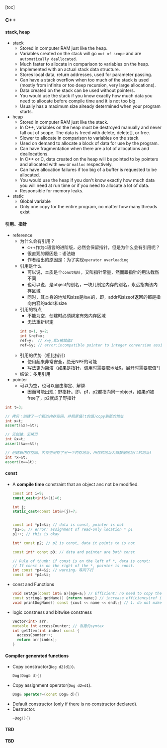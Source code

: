 [toc]
### C++ 

#### stack, heap
- stack
  - Stored in computer RAM just like the heap.
  - Variables created on the stack will go `out of scope` and are `automatically deallocated`.
  - Much faster to allocate in comparison to variables on the heap.
  - Implemented with an actual stack data structure.
  - Stores local data, return addresses, used for parameter passing.
  - Can have a stack overflow when too much of the stack is used (mostly from infinite or too deep recursion, very large allocations).
  - Data created on the stack can be used without pointers.
  - You would use the stack if you know exactly how much data you need to allocate before compile time and it is not too big.
  - Usually has a maximum size already determined when your program starts.
- heap
  - Stored in computer RAM just like the stack.
  - In C++, variables on the heap must be destroyed manually and never fall out of scope. The data is freed with delete, delete[], or free.
  - Slower to allocate in comparison to variables on the stack.
  - Used on demand to allocate a block of data for use by the program.
  - Can have fragmentation when there are a lot of allocations and deallocations.
  - In C++ or C, data created on the heap will be pointed to by pointers and allocated with `new` or `malloc` respectively.
  - Can have allocation failures if too big of a buffer is requested to be allocated.
  - You would use the heap if you don't know exactly how much data you will need at run time or if you need to allocate a lot of data.
  - Responsible for memory leaks.
- static
  - Global variable
  - Only one copy for the entire program, no matter how many threads exist
#### 引用、指针
- reference
  - 为什么会有引用？
    - c++作为c语言的进阶版，必然会保留指针，但是为什么会有引用呢？
    - 很直观的原因是：语法糖
    - 作者给出的原因是：为了实现`operator overloading`
  - 引用是什么
    - 可以说，本质是个`const指针`，又叫指针常量，然而跟指针的用法截然不同
    - 也可以说，是object的别名，一块儿制定内存的别名，永远指向该内存区域
    - 同时，其本身的地址和size是`隐形`的，即，addr和sizeof返回的都是指向内容的addr和size
  - 引用的特点
    - 不能为空，创建时必须绑定有效内存区域
    - 无法重新绑定
    ```cpp
    int x=1, y=2;
    int &ref=x;
    ref=y;  // x=y,即x被赋值2
    ref=&y; // error:incompatible pointer to integer conversion assigning to 'int' from 'int *'
    ```
  - 引用的优势（相比指针）
    - 使用起来非常安全，绝无NPE的可能
    - 写法更为简洁（如果是指针，调用时需要取地址&，展开时需要取值*）
  - 结论：多用引用
- pointer
  - 可以为空，也可以自由绑定、解绑
    - 因而可能出现：野指针。即，p1，p2都指向同一object，如果p1被free了，p2就成了野指针
```cpp
int t=3;

// 拷贝：创建了一个新的内存空间，并把原值(t的值)copy到新的地址
int x=t;
assert(&x!=&t);

// 无创建，无拷贝
int &x=t;
assert(&x==&t);

// 创建新内存空间，内存空间存了另一个内存地址，所存的地址为原数据地址(t的地址)
int *x=&t;
assert(x==&t);
```
#### const
- A **compile time** constraint that an object anc not be modified.
  ```cpp
  const int i=9;
  const_cast<int&>(i)=6;

  int j;
  static_cast<const int&>(j)=7;


  const int *p1=&i; // data is const, pointer is not
  *p1=5; // error: assignment of read-only location * p1
  p1++; // this is okay

  int* const p2; // p2 is const, data it points to is not

  const int* const p3; // data and pointer are both const

  // Rule of thumb: if const is on the left of *, data is const;
  // If const is on the right of the *, pointer is const.
  int const *p4=&i; // warning，等同下行
  const int *p4=&i;

  ```
- const and Functions
  ```cpp
  void setAge(const int& a){age=a;} // Efficient: no need to copy the data, just pass the reference and protect the caller's data(by const)
  const string& getName() {return name;} // increase efficiency(ref is smaller in size than the copy of string) and protect callee's data(by const)
  void printDogName() const {cout << name << endl;} // 1. do not make any changes to member variables; 2. can only call another const functions inside the body.
  ```
- logic constness and bitwise constness
  ```cpp
  vector<int> arr;
  mutable int accessCounter; // 有用的syntax
  int getItem(int index) const {
    accessCounter++;
    return arr[index];
  }
  ```
#### Compiler generated functions
- Copy constructor(`Dog d2(d1)`).
  ```cpp
  Dog(Dog& d){}
  ```
- Copy assignment operator(`Dog d2=d1`).
  ```cpp
  Dog& operator=(const Dog& d){}
  ```
- Default constructor (only if there is no constructor declared).
- Destructor.
  ```cpp
  ~Dog(){}
  ```
#### TBD
#### TBD